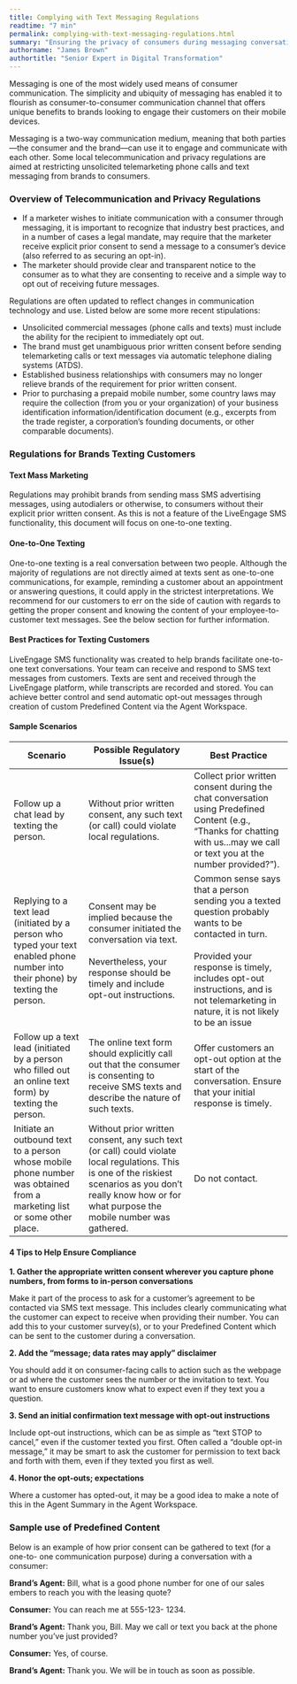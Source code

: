 ```yaml
---
title: Complying with Text Messaging Regulations
readtime: "7 min"
permalink: complying-with-text-messaging-regulations.html
summary: "Ensuring the privacy of consumers during messaging conversations is at the forefront of many telecommunication regulations."
authorname: "James Brown"
authortitle: "Senior Expert in Digital Transformation"
---
```


Messaging is one of the most widely used means of consumer communication. The simplicity and ubiquity of  messaging has enabled it to flourish as consumer-to-consumer communication channel that offers unique benefits to brands looking to engage their customers on their mobile devices.

Messaging is a two-way communication medium, meaning that both parties—the consumer and
the brand—can use it to engage and communicate with each other. Some local telecommunication and privacy regulations are aimed at restricting unsolicited telemarketing phone calls and text messaging from brands to consumers.



### Overview of Telecommunication and Privacy Regulations

* If a marketer wishes to initiate communication with a consumer through messaging, it is important to recognize that industry best practices, and in a number of cases a legal mandate, may require that the marketer receive explicit prior consent to send a
message to a consumer’s device (also referred to as securing an opt-in).
* The marketer should provide clear and transparent notice to the consumer as to what
they are consenting to receive and a simple way to opt out of receiving future
messages.

Regulations are often updated to reflect changes in communication technology and use. Listed below are some more recent stipulations:
* Unsolicited commercial messages (phone calls and texts) must include the ability for the recipient to immediately opt out.
* The brand must get unambiguous prior written consent before sending telemarketing
calls or text messages via automatic telephone dialing systems (ATDS).
* Established business relationships with consumers may no longer relieve brands of the requirement for prior written consent.
* Prior to purchasing a prepaid mobile number, some country laws may require the
collection (from you or your organization) of your business identification information/identification document (e.g., excerpts from the trade register, a corporation’s founding documents, or other comparable documents).

### Regulations for Brands Texting Customers



#### Text Mass Marketing

Regulations may prohibit brands from sending mass SMS advertising messages, using
autodialers or otherwise, to consumers without their explicit prior written consent. As this is not a feature of the LiveEngage SMS functionality, this document will focus on one-to-one texting.

#### One-to-One Texting

One-to-one texting is a real conversation between two people. Although the majority of
regulations are not directly aimed at texts sent as one-to-one communications, for example, reminding a customer about an appointment or answering questions, it could apply in the strictest interpretations. We recommend for our customers to err on the side of caution with regards to getting the proper consent and knowing the content of your employee-to-customer text messages. See the below section for further information.


#### Best Practices for Texting Customers

LiveEngage SMS functionality was created to help brands facilitate one-to-one text
conversations. Your team can receive and respond to SMS text messages from customers.
Texts are sent and received through the LiveEngage platform, while transcripts are recorded and stored. You can achieve better control and send automatic opt-out messages through creation of custom Predefined Content via the Agent Workspace.

#### Sample Scenarios

| Scenario        | Possible Regulatory Issue(s) | Best Practice |
| ------------- |-------------| -----|
| Follow up a chat lead by texting the person. | Without prior written consent, any such text (or call) could violate local regulations. | Collect prior written consent during the chat conversation using Predefined Content (e.g., “Thanks for chatting with us...may we call or text you at the number provided?”). |
| Replying to a text lead (initiated by a person  who typed your text enabled phone number into their phone) by texting the person. | Consent may be implied because the consumer initiated the conversation via text. <br> <br> Nevertheless, your response should be timely and include opt-out instructions. | Common sense says that a person sending you a texted question probably wants to be contacted in turn. <br> <br> Provided your response is timely, includes opt-out instructions, and is not telemarketing in nature, it is not likely to be an issue |
| Follow up a text lead (initiated by a person who filled out an online text form) by texting the person.     | The online text form should explicitly call out that the consumer is consenting to receive SMS texts and describe the nature of such texts. | Offer customers an opt-out option at the start of the conversation. Ensure that your initial response is timely. |
| Initiate an outbound text to a person whose mobile phone number was obtained from a marketing list or some other place.     | Without prior written consent, any such text (or call) could violate local regulations. This is one of the riskiest scenarios as you don’t really know how or for what purpose the mobile number was gathered. | Do not contact. |

#### 4 Tips to Help Ensure Compliance

**1. Gather the appropriate written consent wherever you capture phone numbers,
from forms to in-person conversations**

Make it part of the process to ask for a customer’s agreement to be contacted via SMS text
message. This includes clearly communicating what the customer can expect to receive
when providing their number. You can add this to your customer survey(s), or to your
Predefined Content which can be sent to the customer during a conversation.

**2. Add the “message; data rates may apply” disclaimer**

You should add it on consumer-facing calls to action such as the webpage or ad where the
customer sees the number or the invitation to text. You want to ensure customers know
what to expect even if they text you a question.

**3. Send an initial confirmation text message with opt-out instructions**

Include opt-out instructions, which can be as simple as “text STOP to cancel,” even if the
customer texted you first. Often called a “double opt-in message,” it may be smart to ask
the customer for permission to text back and forth with them, even if they texted you first as
well.

**4. Honor the opt-outs; expectations**

Where a customer has opted-out, it may be a good idea to make a note of this in the Agent
Summary in the Agent Workspace.


### Sample use of Predefined Content
Below is an example of how prior consent can be gathered to text (for a one-to- one
communication purpose) during a conversation with a consumer:

**Brand’s Agent:** Bill, what is a good phone number for one of our sales
embers to reach you with the leasing quote?

**Consumer:** You can reach me at 555-123- 1234.

**Brand’s Agent:** Thank you, Bill. May we call or text you back at the phone
number you’ve just provided?

**Consumer:** Yes, of course.

**Brand’s Agent:** Thank you. We will be in touch as soon as possible.
